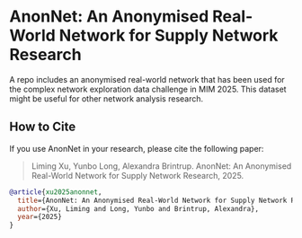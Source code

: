 # AnonNet: An Anonymised Real-World Network for Supply Network Research

A repo includes an anonymised real-world network that has been used for the complex network exploration data challenge in MIM 2025. This dataset might be useful for other network analysis research.

## How to Cite
If you use AnonNet in your research, please cite the following paper:

> Liming Xu, Yunbo Long, Alexandra Brintrup. AnonNet: An Anonymised Real-World Network for Supply Network Research, 2025.

```bibtex
@article{xu2025anonnet,
  title={AnonNet: An Anonymised Real-World Network for Supply Network Research},
  author={Xu, Liming and Long, Yunbo and Brintrup, Alexandra},
  year={2025}
}

